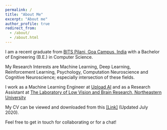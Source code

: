 ```yaml
---
permalink: /
title: "About Me"
excerpt: "About me"
author_profile: true
redirect_from: 
  - /about/
  - /about.html
---
```


I am a recent graduate from [BITS Pilani, Goa Campus, India](https://www.bits-pilani.ac.in/goa/) with a Bachelor of Engineering (B.E.) in Computer Science.  
  
My Research Interests are Machine Learning, Deep Learning, Reinforcement Learning, Psychology, Computation Neuroscience and Cognitive Neuroscience; especially intersection of these fields.

I work as a Machine Learning Engineer at [Upload AI](https://uploadai.com/) and as a Research Assistant at [The Laboratory of Low Vision and Brain Research, Northeastern University](https://kwonlab.sites.northeastern.edu/)
  
<!--- My resume can be viewed and downloaded from this [[Link]](https://drive.google.com/file/d/1n93N_m47miXbX5KnYSLxW8JbxBOlPnlo/view?usp=sharing). --->

My CV can be viewed and downloaded from this [[Link]](https://drive.google.com/file/d/1qSLwNRHp0uGyrPDYPRteDlYZpPczjw-d/view?usp=sharing) (Updated July 2020).
  
  
Feel free to get in touch for collaborating or for a chat!
